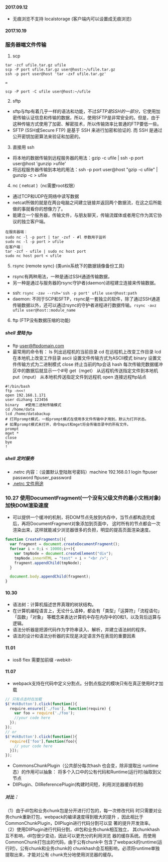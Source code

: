 #### 2017.09.12
* 无痕浏览不支持 localstorage (客户端内可以设置成无痕浏览)


#### 2017.10.19
### 服务器端文件传输
1. scp
````
tar -zcf ufile.tar.gz ufile
scp -P port ufile.tar.gz user@host:~/ufile.tar.gz
ssh -p port user@host 'tar -zxf ufile.tar.gz'

=

scp -P port -C ufile user@host:~/ufile

````
2. sftp
* sftp与ftp有着几乎一样的语法和功能，不过*SFTP是SSH的一部分*，它使用加密传输认证信息和传输的数据，所以，使用SFTP是非常安全的。但是，由于这种传输方式使用了加密、解密技术，所以传输效率比普通的FTP要低一些。
* SFTP (SSH或Secure FTP) 是基于 SSH 来进行加密和验证的. 而 SSH 是通过公开密钥加密算法来验证和加密的。

3. 直接用 ssh
* 将本地的数据传输到远程服务器的用法：gzip -c ufile | ssh -p port user@host 'gunzip >ufile'
* 将远程服务器传输到本地的用法：ssh -p port user@host "gzip -c ufile" | gunzip -c > ufile


4. nc ( netcat )（nc需要root权限）
* 通过TCP和UDP在网络中读写数据
* netcat所做的就是在两台电脑之间建立链接并返回两个数据流，在这之后所能做的事就看你的想像力了。
* 能建立一个服务器，传输文件，与朋友聊天，传输流媒体或者用它作为其它协议的独立客户端。
````
在服务器端：
sudo nc -l -p port | tar -zxf - #l 参数用于监听
sudo nc -l -p port > ufile
在客户端：
tar -zcf - ufile | sudo nc host port
sudo nc host port < ufile

````

5. rsync (remote sync) (类unix系统下的数据镜像备份工具)
* rsync有两种用法，一种是通过SSH通道传输数据，
* 另一种是通过与服务器的rsync守护者(daemon)进程建立连接来传输数据。
- ssh: `rsync -zav --rsh='ssh -p port' ufile user@host:path`
- daemon: 不同于SCP和SFTP，rsync是一套独立的软件，除了通过SSH通道传输数据以外，还可以通过rsync的守护者进程进行数据传输。`rsync -avz ufile user@host::module_name`

6. ftp (FTP没有数据压缩的功能)



##### shell 登陆 ftp
* ftp user@ftpdomain.com
* 最常用的命令有：
ls 列出远程机的当前目录
cd 在远程机上改变工作目录
lcd 在本地机上改变工作目录
ascii 设置文件传输方式为ASCII模式
binary 设置文件传输方式为二进制模式
close 终止当前的ftp会话
hash 每次传输完数据缓冲区中的数据后就显示一个#号
get（mget） 从远程机传送指定文件到本地机
put（mput） 从本地机传送指定文件到远程机
open 连接远程ftp站点 

```shell
#!/bin/bash
ftp -n<<!
open 192.168.1.171
user dizhang 123456
binary   #使用二进制传输模式
cd /home/data
lcd /home/databackup
# 打开prompt模式，一般prompt模式在使用多文件传输中才用到，默认为打开状态。
# 如果prompt模式未打开，命令mput和mget将会传输目录中的所有文件。
prompt
mget *
close
bye
!
```

##### shell 定时服务
* .netrc 内容：（设置默认登陆账号密码）machine 192.168.0.1 login ftpuser password ftpuser_password  
* [.netrc 文件用途](http://www.phpbegin.com/2013/05/31/568.html)


### 10.27 使用DocumentFragment(一个没有父级文件的最小文档对象)加快DOM渲染速度
* 可以提供一个缓冲的机制，将DOM节点先放到内存中，当节点都构造完成后，再将DocumentFragment对象添加到页面中，
这时所有的节点都会一次渲染出来，这样就能减少浏览器很多的负担，明显的提高页面渲染速度。
```js
function CreateFragments(){
  var fragment = document.createDocumentFragment();
  for(var i = 0;i < 10000;i++){
    var tmpNode = document.createElement("div");
    tmpNode.innerHTML = "test" + i + "<br />";
    fragment.appendChild(tmpNode);
  }

  document.body.appendChild(fragment);
}
```
#### 10.30
* 语法树：计算机描述世界真理的树状结构。
* 在计算机编程语言上，无论什么语种，都会有「类型」「运算符」「流程语句」「函数」「对象」
等概念来表达计算机中存在内存中的0和1，以及背后运算与逻辑。
* 语法分析器是把源代码作为字符串读入、解析，并建立语法树的程序。
* 语法的设计和语法分析器的实现是决定语言外在表现的重要因素


#### 11.01
 * ios8 flex 需要加前缀 -webkit-

#### 11.07
* webpack支持在代码中定义分割点。分割点指定的模块只有在真正使用时才加载

```js
// 只有点击时在加载
$('#okButton').click(function(){
  require.ensure(['./foo'], function(require) {
    var foo = require('./foo');
    //your code here
  });
});
// or
$('#okButton').click(function(){
  require(['foo'],function(foo){
    // your code here
  }]);
});
```
* CommonsChunkPlugin（公共部分每次hash 也会变，除非提取出 runtime 态）的作用可以抽象：
将多个入口中的公有代码和Runtime(运行时)抽取到父节点
* DllPlugin、DllReferencePlugin(构建时间短，利用浏览器缓存机制)
##### 对比：
（1）由于dll包和业务chunk包是分开进行打包的，每一次修改代码
时只需要对业务chunk重新打包，webpack的编译速度得到极大的提升
，因此相比于CommonChunkPlugin，DllPlugin进行代码分割可以显
著的提升开发效率。
（2）使用DllPlugin进行代码分割，dll包和业务chunk相互独立，
其chunkhash互不影响，dll包很少变动，因此可以更充分的利用浏览
器的缓存系统。而使用CommonChunk打包出的代码，由于公有chunk中
包含了webpack的runtime(运行时)，公有chunk和业务chunk的
chunkhash会互相影响，必须将runtime单独提取出来，才能对公有
chunk充分地使用浏览器的缓存。













